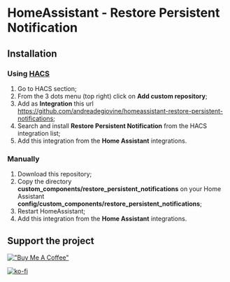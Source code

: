 # HomeAssistant - Restore Persistent Notification
## Installation

### Using [HACS](https://hacs.xyz/) 
1. Go to HACS section;
2. From the 3 dots menu (top right) click on **Add custom repository**;
3. Add as **Integration** this url https://github.com/andreadegiovine/homeassistant-restore-persistent-notifications;
4. Search and install **Restore Persistent Notification** from the HACS integration list;
5. Add this integration from the **Home Assistant** integrations.

### Manually
1. Download this repository;
2. Copy the directory **custom_components/restore_persistent_notifications** on your Home Assistant **config/custom_components/restore_persistent_notifications**;
3. Restart HomeAssistant;
4. Add this integration from the **Home Assistant** integrations.

## Support the project
[!["Buy Me A Coffee"](https://www.buymeacoffee.com/assets/img/custom_images/orange_img.png)](https://www.buymeacoffee.com/andreatito)

[![ko-fi](https://ko-fi.com/img/githubbutton_sm.svg)](https://ko-fi.com/W7W11C9QJ7)
